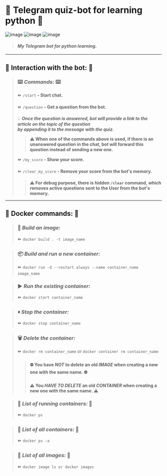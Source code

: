  # 🤖 Telegram quiz-bot for learning python 🤖

 ![image](https://img.shields.io/badge/Python-FFD43B?style=for-the-badge&logo=python&logoColor=blue)
 ![image](https://img.shields.io/badge/Telegram-2CA5E0?style=for-the-badge&logo=telegram&logoColor=white)
 ![image](https://img.shields.io/badge/Docker-2CA5E0?style=for-the-badge&logo=docker&logoColor=white)

> #### _My Telegram bot for python learning._

----

 ## 📠 Interaction with the bot: 📠

> ### ⌨️ _Commands:_ ⌨️
>
> ⏩ `/start` __- Start chat.__
> 
> ⏩ `/question` __- Get a question from the bot.__
> 
> 💡 ___Once the question is answered, bot will provide a link to the article on the topic of the question\
> by appending it to the message with the quiz.___
>
>> __⚠️ When one of the commands above is used, if there is an unanswered question in the chat, bot will forward this question instead of sending a new one.__
>
> ⏩ `/my_score` __- Show your score.__
> 
> ⏩ `/clear_my_score` __- Remove your score from the bot's memory.__
> 
>> __⚠️ For debug purpose, there is hidden `/clear` command,️ which removes active questions sent to the User 
>> from the bot's memory.__

----

 ## 🚢 Docker commands: 🚢

> ### 📝 _Build an image:_
>
> ⏩ `docker build . -t image_name`

> ### 📦 _Build and run a new container:_
>
> ⏩ `docker run -d --restart always --name container_name image_name`

> ### ▶️ _Run the existing container:_
>
> ⏩ `docker start container_name`

> ### ⏸ _Stop the container:_
>
> ⏩ `docker stop container_name`

> ### 🗑  _Delete the container:_
>
> ⏩ `docker rm container_name` or `docker container rm container_name`
>
>> #### ⛔️ You have _NOT_ to delete an old _IMAGE_ when creating a new one with the same name. ⛔️
>>
>> #### ⚠️ You _HAVE TO DELETE_ an old _CONTAINER_ when creating a new one with the same name. ⚠️

> ### 🛂 _List of running containers:_ 🛂
>
> ⏩ `docker ps`

> ### 🛅 _List of all containers:_ 🛅
>
> ⏩ `docker ps -a`

> ### 🛃 _List of all images:_ 🛃
>
> ⏩ `docker image ls or docker images`
